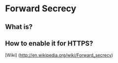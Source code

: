 # Forward Secrecy

## What is?

## How to enable it for HTTPS?

[Wiki] (http://en.wikipedia.org/wiki/Forward_secrecy)
